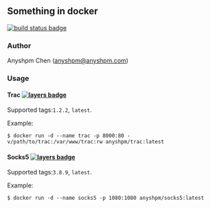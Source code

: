 ## Something in docker
[![build status badge](https://travis-ci.org/anyshpm/docker-images.svg)](https://travis-ci.org/anyshpm/docker-images)

### Author
Anyshpm Chen (anyshpm@anyshpm.com)

### Usage

#### Trac [![layers badge](https://images.microbadger.com/badges/image/anyshpm/trac.svg)](https://microbadger.com/images/anyshpm/trac)

Supported tags:`1.2.2`, `latest`.

Example:

```
$ docker run -d --name trac -p 8000:80 -v/path/to/trac:/var/www/trac:rw anyshpm/trac:latest
```

#### Socks5 [![layers badge](https://images.microbadger.com/badges/image/anyshpm/socks5.svg)](https://microbadger.com/images/anyshpm/socks5)

Supported tags:`3.8.9`, `latest`.

Example:

```
$ docker run -d --name socks5 -p 1080:1080 anyshpm/socks5:latest
```
